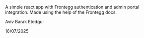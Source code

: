 A simple react app with Frontegg authentication and admin portal integration.
Made using the help of the Frontegg docs.

Aviv Barak Etedgui

16/07/2025
